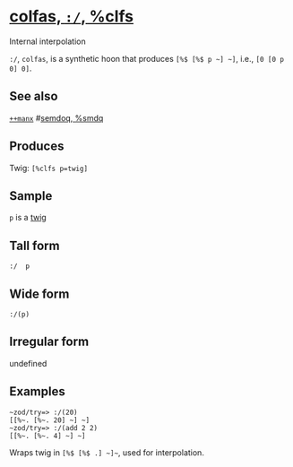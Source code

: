 [colfas, `:/`, %clfs](#clfs)
============================

Internal interpolation

`:/`, `colfas`, is a synthetic hoon that produces `[%$ [%$ p ~] ~]`,
i.e., `[0 [0 p 0] 0]`.

See also
--------

[`++manx`]() \#[semdoq, %smdq](#smdq)

Produces
--------

Twig: `[%clfs p=twig]`

Sample
------

`p` is a [twig]()

Tall form
---------

    :/  p

Wide form
---------

    :/(p)

Irregular form
--------------

undefined

Examples
--------

    ~zod/try=> :/(20)
    [[%~. [%~. 20] ~] ~]
    ~zod/try=> :/(add 2 2)
    [[%~. [%~. 4] ~] ~]

Wraps twig in `[%$ [%$ .] ~]~`, used for interpolation.
